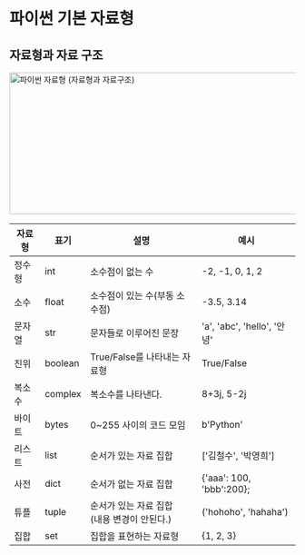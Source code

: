 # 파이썬 기본 자료형

## 자료형과 자료 구조
<img width="550" height="250" alt="파이썬 자료형 (자료형과 자료구조)" src="https://github.com/user-attachments/assets/94c5332e-d55f-4d32-ae9f-9cec202c9226" />

|자료형|표기|설명|예시|
|------|---|---|-----|
|정수형|int|소수점이 없는 수|-2, -1, 0, 1, 2|
|소수|float|소수점이 있는 수(부동 소수점)|-3.5, 3.14|
|문자열|str|문자들로 이루어진 문장|'a', 'abc', 'hello', '안녕'|
|진위|boolean|True/False를 나타내는 자료형|True/False|
|복소수|complex|복소수를 나타낸다.|8+3j, 5-2j|
|바이트|bytes|0~255 사이의 코드 모임|b'Python'|
|리스트|list|순서가 있는 자료 집합|['김철수', '박영희']|
|사전|dict|순서가 없는 자료 집합|{'aaa': 100, 'bbb':200};|
|튜플|tuple|순서가 있는 자료 집합<br>(내용 변경이 안된다.)</br>|('hohoho', 'hahaha')|
|집합|set|집합을 표현하는 자료형|{1, 2, 3}|
